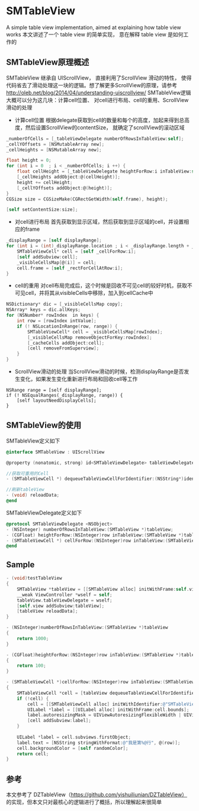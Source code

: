 # SMTableView
A simple table view implementation, aimed at explaining how table view works
本文讲述了一个 table view 的简单实现， 意在解释 table view 是如何工作的

## SMTableView原理概述
SMTableView 继承自 UIScrollView， 直接利用了ScrollView 滑动的特性， 使得代码省去了滑动处理这一块的逻辑。想了解更多ScrollView的原理，请参考 http://oleb.net/blog/2014/04/understanding-uiscrollview/
SMTableView逻辑大概可以分为这几块：计算cell位置、 对cell进行布局、cell的重用、ScrollView滑动的处理

- 计算cell位置
根据delegate获取到cell的数量和每个的高度，加起来得到总高度，然后设置ScrollView的contentSize， 就确定了scrollView的滚动区域
```Objective-C
_numberOfCells = [_tableViewDelegate numberOfRowsInTableView:self];
_cellYOffsets = [NSMutableArray new];
_cellHeights = [NSMutableArray new];

float height = 0;
for (int i = 0  ; i < _numberOfCells; i ++) {
    float cellHeight = [_tableViewDelegate heightForRow:i inTableView:self];
    [_cellHeights addObject:@(cellHeight)];
    height += cellHeight;
    [_cellYOffsets addObject:@(height)];
}
CGSize size = CGSizeMake(CGRectGetWidth(self.frame), height);

[self setContentSize:size];
```

- 对cell进行布局
首先获取到显示区域，然后获取到显示区域的cell，并设置相应的frame
```Objective-C
_displayRange = [self displayRange];
for (int i = (int)_displayRange.location ; i < _displayRange.length + _displayRange.location; i ++) {
    SMTableViewCell* cell = [self _cellForRow:i];
    [self addSubview:cell];
    _visibleCellsMap[@(i)] = cell;
    cell.frame = [self _rectForCellAtRow:i];
}
```

- cell的重用
对cell布局完成后，这个时候是回收不可见cell的较好时机，获取不可见cell，并将其从visibleCells中移除，加入到cellCache中
```Objective-C
NSDictionary* dic = [_visibleCellsMap copy];
NSArray* keys = dic.allKeys;
for (NSNumber* rowIndex  in keys) {
    int row = [rowIndex intValue];
    if (! NSLocationInRange(row, range)) {
        SMTableViewCell* cell = _visibleCellsMap[rowIndex];
        [_visibleCellsMap removeObjectForKey:rowIndex];
        [_cacheCells addObject:cell];
        [cell removeFromSuperview];
    }
}
```
- ScrollView滑动的处理
当ScrollView滑动的时候，检测displayRange是否发生变化，如果发生变化重新进行布局和回收cell等工作
```
NSRange range = [self displayRange];
if (! NSEqualRanges(_displayRange, range)) {
    [self layoutNeedDisplayCells];
}
```

## SMTableView的使用
SMTableView定义如下
```Objective-C
@interface SMTableView : UIScrollView

@property (nonatomic, strong) id<SMTableViewDelegate> tableViewDelegate;

//获取可重用的Cell
- (SMTableViewCell *) dequeueTableViewCellForIdentifier:(NSString*)identifier;

//刷新tableView
- (void) reloadData;
@end
```
SMTableViewDelegate定义如下
```Objective-C
@protocol SMTableViewDelegate <NSObject>
- (NSInteger) numberOfRowsInTableView:(SMTableView *)tableView;                          //获取行数
- (CGFloat) heightForRow:(NSInteger)row inTableView:(SMTableView *)tableView;            //获取每行行高
- (SMTableViewCell *) cellForRow:(NSInteger)row inTableView:(SMTableView *)tableView;    //获取每行的cell
@end
```

## Sample
```Objective-C
- (void)testTableView
{
    SMTableView *tableView = [[SMTableView alloc] initWithFrame:self.view.bounds];
    __weak ViewController *wself = self;
    tableView.tableViewDelegate = wself;
    [self.view addSubview:tableView];
    [tableView reloadData];
}

- (NSInteger)numberOfRowsInTableView:(SMTableView *)tableView
{
    return 1000;
}

- (CGFloat)heightForRow:(NSInteger)row inTableView:(SMTableView *)tableView
{ 
    return 100;
}

- (SMTableViewCell *)cellForRow:(NSInteger)row inTableView:(SMTableView *)tableView
{
	SMTableViewCell *cell = [tableView dequeueTableViewCellForIdentifier:@"SMTableViewCell"];
    if (!cell) {
        cell = [[SMTableViewCell alloc] initWithIdentifier:@"SMTableViewCell"];
        UILabel *label = [[UILabel alloc] initWithFrame:cell.bounds];
        label.autoresizingMask = UIViewAutoresizingFlexibleWidth | UIViewAutoresizingFlexibleHeight;
        [cell addSubview:label];
    }
    
    UILabel *label = cell.subviews.firstObject;
    label.text = [NSString stringWithFormat:@"我是第%@行", @(row)];
    cell.backgroundColor = [self randomColor];
    return cell;
}
```


## 参考
本文参考了 DZTableView（https://github.com/yishuiliunian/DZTableView） 的实现，但本文只对最核心的逻辑进行了概括，所以理解起来很简单
